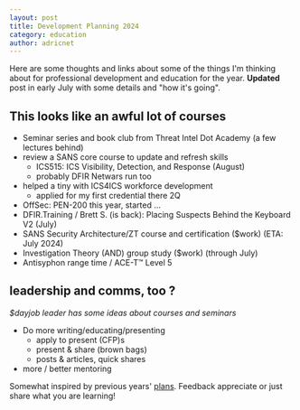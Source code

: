 ```yaml
---
layout: post
title: Development Planning 2024
category: education
author: adricnet
---
```


Here are some thoughts and links about some of the things I'm thinking about for professional development and education for the year.
**Updated** post in early July with some details and "how it's going".

## This looks like an awful lot of courses
* Seminar series and book club from Threat Intel Dot Academy (a few lectures behind)
* review a SANS core course to update and refresh skills
  * ICS515: ICS Visibility, Detection, and Response (August)
  * probably DFIR Netwars run too
* helped a tiny with ICS4ICS workforce development
  * applied for my first credential there 2Q
* OffSec: PEN-200 this year, started ...
* DFIR.Training / Brett S. (is back): Placing Suspects Behind the Keyboard V2 (July)
* SANS Security Architecture/ZT course and certification ($work) (ETA: July 2024)
* Investigation Theory (AND) group study ($work) (through July)
* Antisyphon range time / ACE-T™ Level 5 

## leadership and comms, too ?
_$dayjob leader has some ideas about courses and seminars_
* Do more writing/educating/presenting
	* apply to present (CFP)s
	* present & share (brown bags)
	* posts & articles, quick shares
* more / better mentoring 

Somewhat inspired by previous years' [plans](http://www.dfirnotes.net/planning-22/). Feedback appreciate or just share what you are learning!
